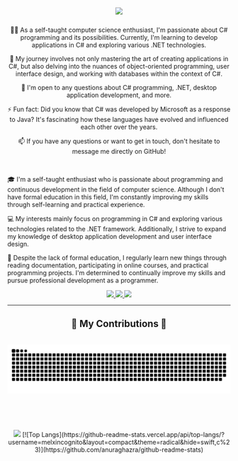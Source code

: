 <h1 align="center">
    <img src="https://readme-typing-svg.herokuapp.com/?font=Righteous&size=35&center=true&vCenter=true&width=500&height=70&duration=4000&lines=Hello+World!+👋;+I'm+Student+Wojciech+Zawadzki!;" />
</h1>    

<div align="center">

👨‍💻 As a self-taught computer science enthusiast, I'm passionate about C# programming and its possibilities. Currently, I'm learning to develop applications in C# and exploring various .NET technologies.

🔭 My journey involves not only mastering the art of creating applications in C#, but also delving into the nuances of object-oriented programming, user interface design, and working with databases within the context of C#.

💬 I'm open to any questions about C# programming, .NET, desktop application development, and more.

⚡ Fun fact: Did you know that C# was developed by Microsoft as a response to Java? It's fascinating how these languages have evolved and influenced each other over the years.

📫 If you have any questions or want to get in touch, don't hesitate to message me directly on GitHub!

<br/>
<div align="left">


🎓 I'm a self-taught enthusiast who is passionate about programming and continuous development in the field of computer science. Although I don't have formal education in this field, I'm constantly improving my skills through self-learning and practical experience.


💻 My interests mainly focus on programming in C# and exploring various technologies related to the .NET framework. Additionally, I strive to expand my knowledge of desktop application development and user interface design.


🌱 Despite the lack of formal education, I regularly learn new things through reading documentation, participating in online courses, and practical programming projects. I'm determined to continually improve my skills and pursue professional development as a programmer.

 </div>
 
<div align="center"> 
  <a href="mailto:pedro.sales.muniz@gmail.com">
    <img src="https://img.shields.io/badge/Gmail-333333?style=for-the-badge&logo=gmail&logoColor=red" />
  </a>
  <a href="https://linkedin.com/in/pedro-sales-muniz" target="_blank">
    <img src="https://img.shields.io/badge/LinkedIn-0077B5?style=for-the-badge&logo=linkedin&logoColor=white" target="_blank" />
  </a>
  <a href="https://salesp07.github.io" target="_blank">
     <img src="https://img.shields.io/badge/Portfolio-FF5722?style=for-the-badge&logo=todoist&logoColor=white" target="_blank" /> <!-- sqlite, safari, google-chrome are other good icon options -->
  </a>
</div>

 <hr/>





<div align="center">
  <h2>🐍 My Contributions 🐍</h2>
  <br>
  <img alt="snake eating my contributions" src="https://raw.githubusercontent.com/salesp07/salesp07/output/github-contribution-grid-snake.svg" />
  
  <br/><br/><br/>
</div>







<img src='https://github-readme-stats.vercel.app/api/top-langs/?username=melxincognito&layout=compact&theme=radical&hide=swift,c#'/>
[![Top Langs](https://github-readme-stats.vercel.app/api/top-langs/?username=melxincognito&layout=compact&theme=radical&hide=swift,c%23)](https://github.com/anuraghazra/github-readme-stats)
